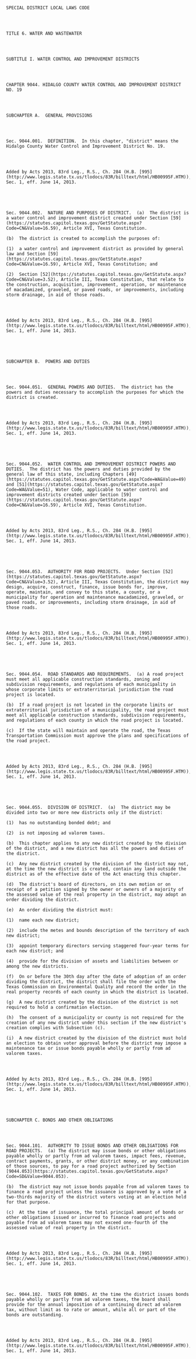 ﻿
    
    
    	
    					
    
    
    SPECIAL DISTRICT LOCAL LAWS CODE
    
      
    
    
    TITLE 6. WATER AND WASTEWATER
    
      
    
    
    SUBTITLE I. WATER CONTROL AND IMPROVEMENT DISTRICTS
    
      
    
    
    CHAPTER 9044. HIDALGO COUNTY WATER CONTROL AND IMPROVEMENT DISTRICT NO. 19
    
      
    
    
    SUBCHAPTER A.  GENERAL PROVISIONS
    
      
    
    
    Sec. 9044.001.  DEFINITION.  In this chapter, "district" means the Hidalgo County Water Control and Improvement District No. 19.
    
    
    
    
    Added by Acts 2013, 83rd Leg., R.S., Ch. 284 (H.B. [995](http://www.legis.state.tx.us/tlodocs/83R/billtext/html/HB00995F.HTM)), Sec. 1, eff. June 14, 2013.
    
    
    
    
    
    Sec. 9044.002.  NATURE AND PURPOSES OF DISTRICT.  (a)  The district is a water control and improvement district created under Section [59](https://statutes.capitol.texas.gov/GetStatute.aspx?Code=CN&Value=16.59), Article XVI, Texas Constitution.
    
    (b)  The district is created to accomplish the purposes of:
    
    (1)  a water control and improvement district as provided by general law and Section [59](https://statutes.capitol.texas.gov/GetStatute.aspx?Code=CN&Value=16.59), Article XVI, Texas Constitution; and
    
    (2)  Section [52](https://statutes.capitol.texas.gov/GetStatute.aspx?Code=CN&Value=3.52), Article III, Texas Constitution, that relate to the construction, acquisition, improvement, operation, or maintenance of macadamized, graveled, or paved roads, or improvements, including storm drainage, in aid of those roads.
    
    
    
    
    Added by Acts 2013, 83rd Leg., R.S., Ch. 284 (H.B. [995](http://www.legis.state.tx.us/tlodocs/83R/billtext/html/HB00995F.HTM)), Sec. 1, eff. June 14, 2013.
    
    
    
    
    
    SUBCHAPTER B.  POWERS AND DUTIES
    
      
    
    
    Sec. 9044.051.  GENERAL POWERS AND DUTIES.  The district has the powers and duties necessary to accomplish the purposes for which the district is created.
    
    
    
    
    Added by Acts 2013, 83rd Leg., R.S., Ch. 284 (H.B. [995](http://www.legis.state.tx.us/tlodocs/83R/billtext/html/HB00995F.HTM)), Sec. 1, eff. June 14, 2013.
    
    
    
    
    
    Sec. 9044.052.  WATER CONTROL AND IMPROVEMENT DISTRICT POWERS AND DUTIES.  The district has the powers and duties provided by the general law of this state, including Chapters [49](https://statutes.capitol.texas.gov/GetStatute.aspx?Code=WA&Value=49) and [51](https://statutes.capitol.texas.gov/GetStatute.aspx?Code=WA&Value=51), Water Code, applicable to water control and improvement districts created under Section [59](https://statutes.capitol.texas.gov/GetStatute.aspx?Code=CN&Value=16.59), Article XVI, Texas Constitution.
    
    
    
    
    Added by Acts 2013, 83rd Leg., R.S., Ch. 284 (H.B. [995](http://www.legis.state.tx.us/tlodocs/83R/billtext/html/HB00995F.HTM)), Sec. 1, eff. June 14, 2013.
    
    
    
    
    
    Sec. 9044.053.  AUTHORITY FOR ROAD PROJECTS.  Under Section [52](https://statutes.capitol.texas.gov/GetStatute.aspx?Code=CN&Value=3.52), Article III, Texas Constitution, the district may design, acquire, construct, finance, issue bonds for, improve, operate, maintain, and convey to this state, a county, or a municipality for operation and maintenance macadamized, graveled, or paved roads, or improvements, including storm drainage, in aid of those roads.
    
    
    
    
    Added by Acts 2013, 83rd Leg., R.S., Ch. 284 (H.B. [995](http://www.legis.state.tx.us/tlodocs/83R/billtext/html/HB00995F.HTM)), Sec. 1, eff. June 14, 2013.
    
    
    
    
    
    Sec. 9044.054.  ROAD STANDARDS AND REQUIREMENTS.  (a) A road project must meet all applicable construction standards, zoning and subdivision requirements, and regulations of each municipality in whose corporate limits or extraterritorial jurisdiction the road project is located.
    
    (b)  If a road project is not located in the corporate limits or extraterritorial jurisdiction of a municipality, the road project must meet all applicable construction standards, subdivision requirements, and regulations of each county in which the road project is located.
    
    (c)  If the state will maintain and operate the road, the Texas Transportation Commission must approve the plans and specifications of the road project.
    
    
    
    
    Added by Acts 2013, 83rd Leg., R.S., Ch. 284 (H.B. [995](http://www.legis.state.tx.us/tlodocs/83R/billtext/html/HB00995F.HTM)), Sec. 1, eff. June 14, 2013.
    
    
    
    
    
    Sec. 9044.055.  DIVISION OF DISTRICT.  (a)  The district may be divided into two or more new districts only if the district:
    
    (1)  has no outstanding bonded debt; and
    
    (2)  is not imposing ad valorem taxes.
    
    (b)  This chapter applies to any new district created by the division of the district, and a new district has all the powers and duties of the district.
    
    (c)  Any new district created by the division of the district may not, at the time the new district is created, contain any land outside the district as of the effective date of the Act enacting this chapter.
    
    (d)  The district's board of directors, on its own motion or on receipt of a petition signed by the owner or owners of a majority of the assessed value of the real property in the district, may adopt an order dividing the district.
    
    (e)  An order dividing the district must:
    
    (1)  name each new district;
    
    (2)  include the metes and bounds description of the territory of each new district;
    
    (3)  appoint temporary directors serving staggered four-year terms for each new district; and
    
    (4)  provide for the division of assets and liabilities between or among the new districts.
    
    (f)  On or before the 30th day after the date of adoption of an order dividing the district, the district shall file the order with the Texas Commission on Environmental Quality and record the order in the real property records of each county in which the district is located.
    
    (g)  A new district created by the division of the district is not required to hold a confirmation election.
    
    (h)  The consent of a municipality or county is not required for the creation of any new district under this section if the new district's creation complies with Subsection (c).
    
    (i)  A new district created by the division of the district must hold an election to obtain voter approval before the district may impose a maintenance tax or issue bonds payable wholly or partly from ad valorem taxes.
    
    
    
    
    Added by Acts 2013, 83rd Leg., R.S., Ch. 284 (H.B. [995](http://www.legis.state.tx.us/tlodocs/83R/billtext/html/HB00995F.HTM)), Sec. 1, eff. June 14, 2013.
    
    
    
    
    
    SUBCHAPTER C. BONDS AND OTHER OBLIGATIONS
    
      
    
    
    Sec. 9044.101.  AUTHORITY TO ISSUE BONDS AND OTHER OBLIGATIONS FOR ROAD PROJECTS.  (a) The district may issue bonds or other obligations payable wholly or partly from ad valorem taxes, impact fees, revenue, contract payments, grants, or other district money, or any combination of those sources, to pay for a road project authorized by Section [9044.053](https://statutes.capitol.texas.gov/GetStatute.aspx?Code=SD&Value=9044.053).
    
    (b)  The district may not issue bonds payable from ad valorem taxes to finance a road project unless the issuance is approved by a vote of a two-thirds majority of the district voters voting at an election held for that purpose.
    
    (c)  At the time of issuance, the total principal amount of bonds or other obligations issued or incurred to finance road projects and payable from ad valorem taxes may not exceed one-fourth of the assessed value of real property in the district.
    
    
    
    
    Added by Acts 2013, 83rd Leg., R.S., Ch. 284 (H.B. [995](http://www.legis.state.tx.us/tlodocs/83R/billtext/html/HB00995F.HTM)), Sec. 1, eff. June 14, 2013.
    
    
    
    
    
    Sec. 9044.102.  TAXES FOR BONDS. At the time the district issues bonds payable wholly or partly from ad valorem taxes, the board shall provide for the annual imposition of a continuing direct ad valorem tax, without limit as to rate or amount, while all or part of the bonds are outstanding.
    
    
    
    
    Added by Acts 2013, 83rd Leg., R.S., Ch. 284 (H.B. [995](http://www.legis.state.tx.us/tlodocs/83R/billtext/html/HB00995F.HTM)), Sec. 1, eff. June 14, 2013.
    
    
    
    
    				

